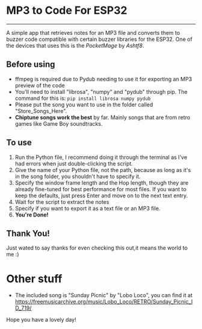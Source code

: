 # MP3 to Code For ESP32
---
A simple app that retrieves notes for an MP3 file and converts them to buzzer code compatible with certain buzzer libraries for the ESP32. One of the devices that uses this is the *PocketMage* by *Ashtf8*.

## Before using

- ffmpeg is required due to Pydub needing to use it for exporting an MP3 preview of the code
- You'll need to install "librosa", "numpy" and "pydub" through pip. The command for this is: `pip install librosa numpy pydub`
- Please put the song you want to use in the folder called "Store_Songs_Here".
- **Chiptune songs work the best** by far. Mainly songs that are from retro games like Game Boy soundtracks.

## To use

1. Run the Python file, I recommend doing it through the terminal as I've had errors when just double-clicking the script.
2. Give the name of your Python file, not the path, because as long as it's in the song folder, you shouldn't have to specify it.
3. Specify the window frame length and the Hop length, though they are already fine-tuned for best performance for most files. If you want to keep the defaults, just press Enter and move on to the next text entry.
4. Wait for the script to extract the notes
5. Specify if you want to export it as a text file or an MP3 file.
6. **You're Done!**

## Thank You!

Just wated to say thanks for even checking this out,it means the world to me :)

# Other stuff

- The included song is "Sunday Picnic" by "Lobo Loco", you can find it at https://freemusicarchive.org/music/Lobo_Loco/RETRO/Sunday_Picnic_ID_719/


Hope you have a lovely day!
